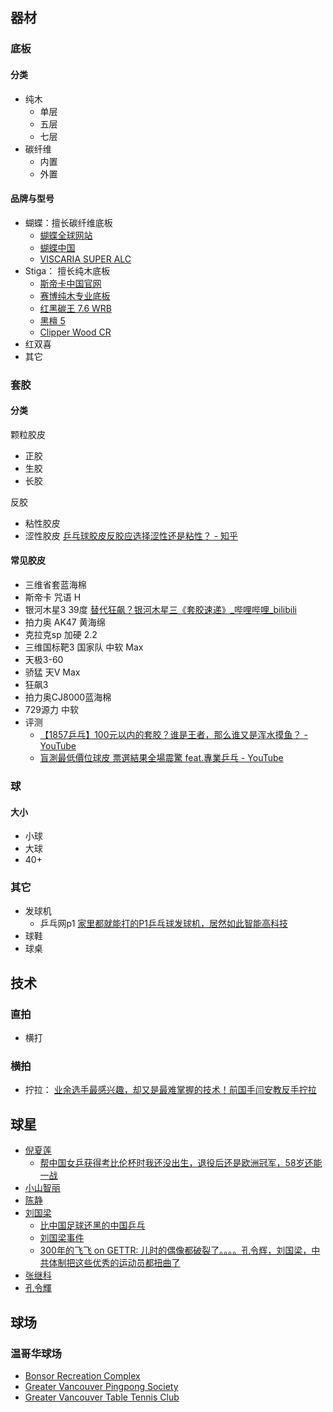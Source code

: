 ## 器材
### 底板
#### 分类
- 纯木
   - 单层
   - 五层
   - 七层
- 碳纤维
   - 内置
   - 外置
#### 品牌与型号
- 蝴蝶：擅长碳纤维底板 
   - [蝴蝶全球网站](https://www.butterfly-global.com/cn/)
   - [蝴蝶中国](http://www.butterfly-china.com/)
   - [VISCARIA SUPER ALC](https://www.butterfly-global.com/cn/products/detail/37191.html)
- Stiga： 擅长纯木底板
  - [斯帝卡中国官网](http://www.stigasports.cn/)
  - [赛博纯木专业底板](http://www.stigasports.cn/product/diban/cybershape/665.html)
  - [红黑碳王 7.6 WRB](http://www.stigasports.cn/product/diban/carbo/432.html)
  - [黑檀 5](http://www.stigasports.cn/product/diban/hardwood/262.html)
  - [Clipper Wood CR](http://www.stigasports.cn/product/diban/clipper/239.html)
- 红双喜
- 其它

### 套胶
#### 分类
颗粒胶皮
- 正胶
- 生胶
- 长胶

反胶
- 粘性胶皮
- 涩性胶皮 [乒乓球胶皮反胶应选择涩性还是粘性？ - 知乎](https://www.zhihu.com/question/57807564)

#### 常见胶皮

- 三维省套蓝海棉 
- 斯帝卡 咒语 H 
- 银河木星3 39度 [替代狂飙？银河木星三《套胶速递》_哔哩哔哩_bilibili](https://www.bilibili.com/video/BV15b4y1m7Je)
- 拍力奥 AK47 黄海绵
- 克拉克sp 加硬 2.2
- 三维国标靶3 国家队 中软 Max
- 天极3-60
- 骄猛 天V Max 
- 狂飙3
- 拍力奥CJ8000蓝海棉
- 729源力 中软
- 评测
    - [【1857乒乓】100元以内的套胶？谁是王者，那么谁又是浑水摸鱼？ - YouTube](https://www.youtube.com/watch?v=Ks9KFB-INBM)
    - [盲測最低價位球皮 票選結果全場震驚 feat.專業乒乓 - YouTube](https://www.youtube.com/watch?v=mPVZtH_QZ5o)


### 球
#### 大小
- 小球
- 大球
- 40+
### 其它
- 发球机
    - 乒乓网p1 [家里都就能打的P1乒乓球发球机，居然如此智能高科技](https://youtu.be/B8leAYVOv3U)
- 球鞋
- 球桌
## 技术
### 直拍
- 横打

### 横拍
- 拧拉： [业余选手最感兴趣，却又是最难掌握的技术！前国手闫安教反手拧拉](https://www.youtube.com/watch?v=zq51nG4Jfao)

## 球星
- [倪夏莲](https://zh.wikipedia.org/wiki/%E5%80%AA%E5%A4%8F%E8%8E%B2) 
     - [帮中国女乒获得考比伦杯时我还没出生，退役后还是欧洲冠军，58岁还能一战](https://www.youtube.com/watch?v=3KhDPSVSyrk)
- [小山智丽](https://zh.wikipedia.org/wiki/%E4%BD%95%E6%99%BA%E4%B8%BD)
- [陈静](https://zh.wikipedia.org/wiki/%E9%99%B3%E9%9D%9C_(%E4%B9%92%E4%B9%93%E7%90%83%E9%81%8B%E5%8B%95%E5%93%A1))
- [刘国梁](https://zh.wikipedia.org/wiki/%E5%88%98%E5%9B%BD%E6%A2%81)
    - [比中国足球还黑的中国乒乓](https://www.bcbay.com/news/2023/04/07/852008.html) 
    - [刘国梁事件](https://zh.wikipedia.org/wiki/%E5%88%98%E5%9B%BD%E6%A2%81%E4%BA%8B%E4%BB%B6) 
    - [300年的飞飞 on GETTR: 儿时的偶像都破裂了。。。。孔令辉，刘国梁，中共体制把这些优秀的运动员都扭曲了](https://gettr.com/post/phbyazb6ea)
- [张继科](https://zh.wikipedia.org/wiki/%E5%BC%A0%E7%BB%A7%E7%A7%91)
- [孔令輝](https://zh.wikipedia.org/wiki/%E5%AD%94%E4%BB%A4%E8%BC%9D)

## 球场
### 温哥华球场

- [Bonsor Recreation Complex](https://www.burnaby.ca/recreation-and-arts/programs-and-activities/daily-activities?activity_tid=666&location_ref=2996) 
- [Greater Vancouver Pingpong Society](https://goo.gl/maps/B8xzcY5juAEfDkVU8)
- [Greater Vancouver Table Tennis Club](https://goo.gl/maps/rcmnjvvxC4r3JSh3A)
